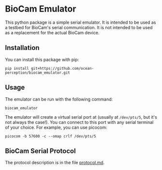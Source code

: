 # BioCam Emulator

This python package is a simple serial emulator. It is intended to be used as a testbed
for BioCam's serial communication. It is not intended to be used as a replacement for
the actual BioCam device.

## Installation

You can install this package with pip:

```
pip install git+https://github.com/ocean-perception/biocam_emulator.git
```

## Usage

The emulator can be run with the following command:

```
biocam_emulator
```

The emulator will create a virtual serial port at (usually at `/dev/pts/5`, but it's
not always the case!). You can connect to this port with any serial terminal of your
choice. For example, you can use picocom:

```
picocom -b 57600 -c --omap crlf /dev/pts/5
```

## BioCam Serial Protocol

The protocol description is in the file [protocol.md](protocol.md).
